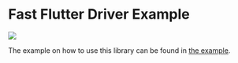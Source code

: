 # Fast Flutter Driver Example
[![](https://github.com/tomaszpolanski/fast_flutter_driver/workflows/Analyze/badge.svg)](https://github.com/tomaszpolanski/fast_flutter_driver/actions?query=workflow%3A%22Analyze%22)

The example on how to use this library can be found in [the example](../../example/README.md).